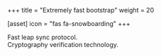 +++
title = "Extremely fast bootstrap"
weight = 20

[asset]
  icon = "fas fa-snowboarding"
+++

Fast leap sync protocol.<br/>
Cryptography verification technology.<br/>
<br/>

